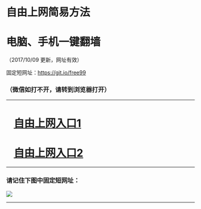 ﻿# 自由上网简易方法

# 电脑、手机一键翻墙

（2017/10/09 更新，网址有效）

固定短网址：https://git.io/free99

### （微信如打不开，请转到浏览器打开）


***





# &nbsp;&nbsp; <a href="http://ft2577311467.fwq-tz-1001.info/fwqtz01.html?t=10090011070 " target="_blank">自由上网入口1</a>
# &nbsp;&nbsp; <a href="http://ft3177810216.fwq-tz-1002.info/fwqtz02.html?t=10090011113 " target="_blank">自由上网入口2</a>
***

### 请记住下图中固定短网址：

<img src="https://s3-us-west-2.amazonaws.com/fwq-1001/yjfq-20170905okok.png" /> 


***

